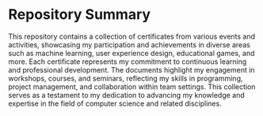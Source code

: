 # Repository Summary

This repository contains a collection of certificates from various events and activities, showcasing my participation and achievements in diverse areas such as machine learning, user experience design, educational games, and more. Each certificate represents my commitment to continuous learning and professional development. The documents highlight my engagement in workshops, courses, and seminars, reflecting my skills in programming, project management, and collaboration within team settings. This collection serves as a testament to my dedication to advancing my knowledge and expertise in the field of computer science and related disciplines.
 
